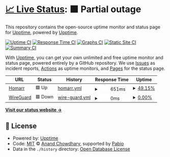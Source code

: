 # [📈 Live Status](https://upptime.github.io/upptime): <!--live status--> **🟧 Partial outage**

This repository contains the open-source uptime monitor and status page for [Upptime](https://upptime.js.org), powered by [Upptime](https://github.com/upptime/upptime).

[![Uptime CI](https://github.com/upptime/upptime/workflows/Uptime%20CI/badge.svg)](https://github.com/upptime/upptime/actions?query=workflow%3A%22Uptime+CI%22)
[![Response Time CI](https://github.com/upptime/upptime/workflows/Response%20Time%20CI/badge.svg)](https://github.com/upptime/upptime/actions?query=workflow%3A%22Response+Time+CI%22)
[![Graphs CI](https://github.com/upptime/upptime/workflows/Graphs%20CI/badge.svg)](https://github.com/upptime/upptime/actions?query=workflow%3A%22Graphs+CI%22)
[![Static Site CI](https://github.com/upptime/upptime/workflows/Static%20Site%20CI/badge.svg)](https://github.com/upptime/upptime/actions?query=workflow%3A%22Static+Site+CI%22)
[![Summary CI](https://github.com/upptime/upptime/workflows/Summary%20CI/badge.svg)](https://github.com/upptime/upptime/actions?query=workflow%3A%22Summary+CI%22)

With [Upptime](https://upptime.js.org), you can get your own unlimited and free uptime monitor and status page, powered entirely by a GitHub repository. We use [Issues](https://github.com/upptime/upptime/issues) as incident reports, [Actions](https://github.com/upptime/upptime/actions) as uptime monitors, and [Pages](https://upptime.github.io/upptime) for the status page.

<!--start: status pages-->
<!-- This summary is generated by Upptime (https://github.com/upptime/upptime) -->
<!-- Do not edit this manually, your changes will be overwritten -->
<!-- prettier-ignore -->
| URL | Status | History | Response Time | Uptime |
| --- | ------ | ------- | ------------- | ------ |
| <img alt="" src="https://icons.duckduckgo.com/ip3/homarr.88367832.xyz.ico" height="13"> [Homarr](https://homarr.88367832.xyz/board/default) | 🟩 Up | [homarr.yml](https://github.com/mateus2k2/upptime/commits/HEAD/history/homarr.yml) | <details><summary><img alt="Response time graph" src="./graphs/homarr/response-time-week.png" height="20"> 651ms</summary><br><a href="https://upptime.github.io/upptime/history/homarr"><img alt="Response time 658" src="https://img.shields.io/endpoint?url=https%3A%2F%2Fraw.githubusercontent.com%2Fmateus2k2%2Fupptime%2FHEAD%2Fapi%2Fhomarr%2Fresponse-time.json"></a><br><a href="https://upptime.github.io/upptime/history/homarr"><img alt="24-hour response time 717" src="https://img.shields.io/endpoint?url=https%3A%2F%2Fraw.githubusercontent.com%2Fmateus2k2%2Fupptime%2FHEAD%2Fapi%2Fhomarr%2Fresponse-time-day.json"></a><br><a href="https://upptime.github.io/upptime/history/homarr"><img alt="7-day response time 651" src="https://img.shields.io/endpoint?url=https%3A%2F%2Fraw.githubusercontent.com%2Fmateus2k2%2Fupptime%2FHEAD%2Fapi%2Fhomarr%2Fresponse-time-week.json"></a><br><a href="https://upptime.github.io/upptime/history/homarr"><img alt="30-day response time 346" src="https://img.shields.io/endpoint?url=https%3A%2F%2Fraw.githubusercontent.com%2Fmateus2k2%2Fupptime%2FHEAD%2Fapi%2Fhomarr%2Fresponse-time-month.json"></a><br><a href="https://upptime.github.io/upptime/history/homarr"><img alt="1-year response time 658" src="https://img.shields.io/endpoint?url=https%3A%2F%2Fraw.githubusercontent.com%2Fmateus2k2%2Fupptime%2FHEAD%2Fapi%2Fhomarr%2Fresponse-time-year.json"></a></details> | <details><summary><a href="https://upptime.github.io/upptime/history/homarr">49.15%</a></summary><a href="https://upptime.github.io/upptime/history/homarr"><img alt="All-time uptime 71.60%" src="https://img.shields.io/endpoint?url=https%3A%2F%2Fraw.githubusercontent.com%2Fmateus2k2%2Fupptime%2FHEAD%2Fapi%2Fhomarr%2Fuptime.json"></a><br><a href="https://upptime.github.io/upptime/history/homarr"><img alt="24-hour uptime 95.23%" src="https://img.shields.io/endpoint?url=https%3A%2F%2Fraw.githubusercontent.com%2Fmateus2k2%2Fupptime%2FHEAD%2Fapi%2Fhomarr%2Fuptime-day.json"></a><br><a href="https://upptime.github.io/upptime/history/homarr"><img alt="7-day uptime 49.15%" src="https://img.shields.io/endpoint?url=https%3A%2F%2Fraw.githubusercontent.com%2Fmateus2k2%2Fupptime%2FHEAD%2Fapi%2Fhomarr%2Fuptime-week.json"></a><br><a href="https://upptime.github.io/upptime/history/homarr"><img alt="30-day uptime 9.40%" src="https://img.shields.io/endpoint?url=https%3A%2F%2Fraw.githubusercontent.com%2Fmateus2k2%2Fupptime%2FHEAD%2Fapi%2Fhomarr%2Fuptime-month.json"></a><br><a href="https://upptime.github.io/upptime/history/homarr"><img alt="1-year uptime 71.60%" src="https://img.shields.io/endpoint?url=https%3A%2F%2Fraw.githubusercontent.com%2Fmateus2k2%2Fupptime%2FHEAD%2Fapi%2Fhomarr%2Fuptime-year.json"></a></details>
| <img alt="" src="https://icons.duckduckgo.com/ip3/null.ico" height="13"> [WireGuard](homelab.88367832.xyz) | 🟥 Down | [wire-guard.yml](https://github.com/mateus2k2/upptime/commits/HEAD/history/wire-guard.yml) | <details><summary><img alt="Response time graph" src="./graphs/wire-guard/response-time-week.png" height="20"> 0ms</summary><br><a href="https://upptime.github.io/upptime/history/wire-guard"><img alt="Response time 0" src="https://img.shields.io/endpoint?url=https%3A%2F%2Fraw.githubusercontent.com%2Fmateus2k2%2Fupptime%2FHEAD%2Fapi%2Fwire-guard%2Fresponse-time.json"></a><br><a href="https://upptime.github.io/upptime/history/wire-guard"><img alt="24-hour response time 0" src="https://img.shields.io/endpoint?url=https%3A%2F%2Fraw.githubusercontent.com%2Fmateus2k2%2Fupptime%2FHEAD%2Fapi%2Fwire-guard%2Fresponse-time-day.json"></a><br><a href="https://upptime.github.io/upptime/history/wire-guard"><img alt="7-day response time 0" src="https://img.shields.io/endpoint?url=https%3A%2F%2Fraw.githubusercontent.com%2Fmateus2k2%2Fupptime%2FHEAD%2Fapi%2Fwire-guard%2Fresponse-time-week.json"></a><br><a href="https://upptime.github.io/upptime/history/wire-guard"><img alt="30-day response time 0" src="https://img.shields.io/endpoint?url=https%3A%2F%2Fraw.githubusercontent.com%2Fmateus2k2%2Fupptime%2FHEAD%2Fapi%2Fwire-guard%2Fresponse-time-month.json"></a><br><a href="https://upptime.github.io/upptime/history/wire-guard"><img alt="1-year response time 0" src="https://img.shields.io/endpoint?url=https%3A%2F%2Fraw.githubusercontent.com%2Fmateus2k2%2Fupptime%2FHEAD%2Fapi%2Fwire-guard%2Fresponse-time-year.json"></a></details> | <details><summary><a href="https://upptime.github.io/upptime/history/wire-guard">0.00%</a></summary><a href="https://upptime.github.io/upptime/history/wire-guard"><img alt="All-time uptime 0.00%" src="https://img.shields.io/endpoint?url=https%3A%2F%2Fraw.githubusercontent.com%2Fmateus2k2%2Fupptime%2FHEAD%2Fapi%2Fwire-guard%2Fuptime.json"></a><br><a href="https://upptime.github.io/upptime/history/wire-guard"><img alt="24-hour uptime 0.00%" src="https://img.shields.io/endpoint?url=https%3A%2F%2Fraw.githubusercontent.com%2Fmateus2k2%2Fupptime%2FHEAD%2Fapi%2Fwire-guard%2Fuptime-day.json"></a><br><a href="https://upptime.github.io/upptime/history/wire-guard"><img alt="7-day uptime 0.00%" src="https://img.shields.io/endpoint?url=https%3A%2F%2Fraw.githubusercontent.com%2Fmateus2k2%2Fupptime%2FHEAD%2Fapi%2Fwire-guard%2Fuptime-week.json"></a><br><a href="https://upptime.github.io/upptime/history/wire-guard"><img alt="30-day uptime 0.00%" src="https://img.shields.io/endpoint?url=https%3A%2F%2Fraw.githubusercontent.com%2Fmateus2k2%2Fupptime%2FHEAD%2Fapi%2Fwire-guard%2Fuptime-month.json"></a><br><a href="https://upptime.github.io/upptime/history/wire-guard"><img alt="1-year uptime 0.00%" src="https://img.shields.io/endpoint?url=https%3A%2F%2Fraw.githubusercontent.com%2Fmateus2k2%2Fupptime%2FHEAD%2Fapi%2Fwire-guard%2Fuptime-year.json"></a></details>

<!--end: status pages-->

[**Visit our status website →**](https://upptime.github.io/upptime)

## 📄 License

- Powered by: [Upptime](https://github.com/upptime/upptime)
- Code: [MIT](./LICENSE) © [Anand Chowdhary](https://anandchowdhary.com), supported by [Pabio](https://pabio.com)
- Data in the `./history` directory: [Open Database License](https://opendatacommons.org/licenses/odbl/1-0/)
